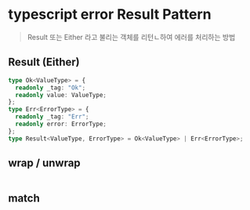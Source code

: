 # typescript error Result Pattern

> Result 또는 Either 라고 불리는 객체를 리턴ㄴ하여 에러를 처리하는 방법

## Result (Either)

```ts
type Ok<ValueType> = {
  readonly _tag: "Ok";
  readonly value: ValueType;
};
type Err<ErrorType> = {
  readonly _tag: "Err";
  readonly error: ErrorType;
};
type Result<ValueType, ErrorType> = Ok<ValueType> | Err<ErrorType>;
```

## wrap / unwrap

```ts

```

## match

```ts

```
